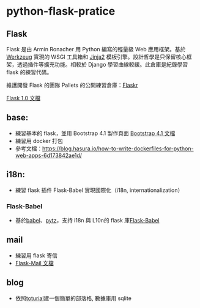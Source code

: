 # python-flask-pratice

## Flask

Flask 是由 Armin Ronacher 用 Python 編寫的輕量級 Web 應用框架。基於 [Werkzeug](http://werkzeug.palletsprojects.com/en/0.15.x/) 實現的 WSGI 工具箱和 [Jinja2](http://jinja.pocoo.org/docs/2.10/intro/) 模板引擎。設計哲學是只保留核心框架，透過插件等擴充功能。相較於 Django 學習曲線較緩。此倉庫是紀錄學習 flask 的練習代碼。

維護開發 Flask 的團隊 Pallets 的公開練習倉庫：[Flaskr](https://github.com/pallets/flask/tree/master/examples/tutorial)

[Flask 1.0 文檔](http://flask.pocoo.org/docs/1.0/)

## base:
- 練習基本的 flask，並用 Bootstrap 4.1 製作頁面
[Bootstrap 4.1 文檔](https://getbootstrap.com/)
- 練習用 docker 打包
- 參考文檔：https://blog.hasura.io/how-to-write-dockerfiles-for-python-web-apps-6d173842ae1d/

## i18n:
- 練習 flask 插件 Flask-Babel 實現國際化（i18n, internationalization）

### Flask-Babel
- 基於[babel](https://github.com/python-babel/babel)、[pytz](https://pypi.python.org/pypi/pytz/)，支持 i18n 與 L10n的 flask 庫[Flask-Babel](https://github.com/python-babel/babel)

## mail
- 練習用 flask 寄信
- [Flask-Mail 文檔](https://pythonhosted.org/Flask-Mail/)

## blog
- 依照[toturial](http://flask.pocoo.org/docs/1.0/tutorial/#tutorial)建一個簡單的部落格, 數據庫用 sqlite
